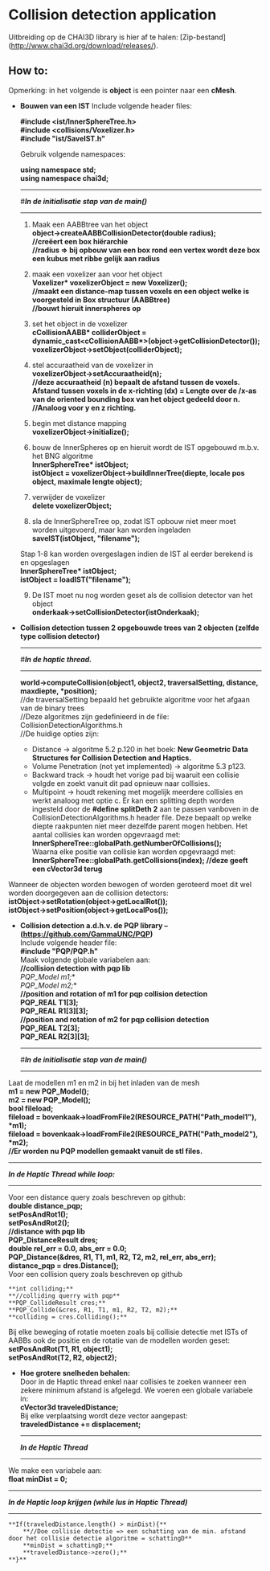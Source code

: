 # Collision detection application
Uitbreiding op de CHAI3D library is hier af te halen: [Zip-bestand] (http://www.chai3d.org/download/releases/).
## How to:
Opmerking: in het volgende is **object** is een pointer naar een **cMesh**.
- **Bouwen van een IST**
  Include volgende header files:

  **#include <ist/InnerSphereTree.h>**  
  **#include <collisions/Voxelizer.h>**  
  **#include "ist/SaveIST.h"**  

  Gebruik volgende namespaces:

  **using namespace std;  
  using namespace chai3d;**  

  ---
  #**_In de initialisatie stap van de main()_**  

  ---

  1. Maak een AABBtree van het object  
    **object->createAABBCollisionDetector(double radius);**  
    **//creëert een box hiërarchie**  
    **//radius => bij opbouw van een box rond een vertex wordt deze box een kubus met ribbe gelijk aan radius**  

  2. maak een voxelizer aan voor het object  
    **Voxelizer\* voxelizerObject = new Voxelizer();**  
    **//maakt een distance-map tussen voxels en een object welke is voorgesteld in Box structuur (AABBtree)**  
    **//bouwt hieruit innerspheres op**  

  3. set het object in de voxelizer  
    **cCollisionAABB\* colliderObject = dynamic_cast<cCollisionAABB\*>(object->getCollisionDetector());**  
    **voxelizerObject->setObject(colliderObject);**  

  4. stel accuraatheid van de voxelizer in  
    **voxelizerObject->setAccuraatheid(n);**  
    **//deze accuraatheid (n) bepaalt de afstand tussen de voxels. Afstand tussen voxels in de x-richting (dx) = Lengte over de /x-as van de oriented bounding box van het object gedeeld door n.**  
    **//Analoog voor y en z richting.**  

  5. begin met distance mapping  
    **voxelizerObject->initialize();**  

  6. bouw de InnerSpheres op en hieruit wordt de IST opgebouwd m.b.v. het BNG algoritme  
    **InnerSphereTree\* istObject;**  
    **istObject = voxelizerObject->buildInnerTree(diepte, locale pos object, maximale lengte object);**  

  7. verwijder de voxelizer  
    **delete voxelizerObject;**  

  8. sla de InnerSphereTree op, zodat IST opbouw niet meer moet worden uitgevoerd, maar kan worden ingeladen  
    **saveIST(istObject, "filename");**  

  Stap 1-8 kan worden overgeslagen indien de IST al eerder berekend is en opgeslagen  
  **InnerSphereTree\* istObject;**  
  **istObject = loadIST("filename");**  

  9. De IST moet nu nog worden geset als de collision detector van het object  
    **onderkaak->setCollisionDetector(istOnderkaak);**  

- **Collision detection tussen 2 opgebouwde trees van 2 objecten (zelfde type collision detector)**  
  
  ---
  #**_In de haptic thread._**  

  ---
  
  **world->computeCollision(object1, object2, traversalSetting, distance, maxdiepte, \*position);**  
  //de traversalSetting bepaald het gebruikte algoritme voor het afgaan van de binary trees  
  //Deze algoritmes zijn gedefinieerd in de file: CollisionDetectionAlgorithms.h  
  //De huidige opties zijn:  
    * Distance -> algoritme 5.2 p.120 in het boek: __New Geometric Data Structures for Collision Detection and Haptics.__  
    * Volume Penetration (not yet implemented) -> algoritme 5.3 p123.  
    * Backward track -> houdt het vorige pad bij waaruit een collisie volgde en zoekt vanuit dit pad opnieuw naar collisies.  
    * Multipoint -> houdt rekening met mogelijk meerdere collisies en werkt analoog met optie c. Er kan een splitting depth worden ingesteld door de **#define splitDeth 2** aan te passen vanboven in de CollisionDetectionAlgorithms.h header file. Deze bepaalt op welke diepte raakpunten niet meer dezelfde parent mogen hebben. Het aantal collisies kan worden opgevraagd met:  
      **InnerSphereTree::globalPath.getNumberOfCollisions();**  
      Waarna elke positie van collisie kan worden opgevraagd met:  
        **InnerSphereTree::globalPath.getCollisions(index);  //deze geeft een cVector3d terug**  

Wanneer de objecten worden bewogen of worden geroteerd moet dit wel worden doorgegeven aan de collision detectors:  
**istObject->setRotation(object->getLocalRot());  
istObject->setPosition(object->getLocalPos());**  

- **Collision detection a.d.h.v. de PQP library – (https://github.com/GammaUNC/PQP)**  
  Include volgende header file:  
  **#include "PQP/PQP.h"**  
  Maak volgende globale variabelen aan:  
  **//collision detection with pqp lib**  
  **PQP_Model* m1;**  
  **PQP_Model* m2;**    
  **//position and rotation of m1 for pqp collision detection**  
  **PQP_REAL T1[3];**  
  **PQP_REAL R1[3][3];**    
  **//position and rotation of m2 for pqp collision detection**  
  **PQP_REAL T2[3];**  
  **PQP_REAL R2[3][3];**    
  
  ---
  #**_In de initialisatie stap van de main()_**  
  
  ---

Laat de modellen m1 en m2 in bij het inladen van de mesh  
	**m1 = new PQP_Model();**  
	**m2 = new PQP_Model();**    
	**bool fileload;**  
	**fileload = bovenkaak->loadFromFile2(RESOURCE_PATH("Path_model1"), \*m1);**  
	**fileload = bovenkaak->loadFromFile2(RESOURCE_PATH("Path_model2"), \*m2);**  
	**//Er worden nu PQP modellen gemaakt vanuit de stl files.**  
  
  ---
  **_In de Haptic Thread while loop:_**  
  
  ---

Voor een distance query zoals beschreven op github:  
	**double distance_pqp;**  
	**setPosAndRot1();**  
	**setPosAndRot2();**    
	**//distance with pqp lib**  
	**PQP_DistanceResult dres;**  
	**double rel_err = 0.0, abs_err = 0.0;**  
	**PQP_Distance(&dres, R1, T1, m1, R2, T2, m2, rel_err, abs_err);**  
	**distance_pqp = dres.Distance();**    
Voor een collision query zoals beschreven op github  
  
	**int colliding;**  
	**//colliding querry with pqp**  
	**PQP_CollideResult cres;**  
	**PQP_Collide(&cres, R1, T1, m1, R2, T2, m2);**  
	**colliding = cres.Colliding();**    
Bij elke beweging of rotatie moeten zoals bij collisie detectie met ISTs of AABBs ook de positie en de rotatie van de modellen worden geset:  
	**setPosAndRot(T1, R1, object1);**  
	**setPosAndRot(T2, R2, object2);**  
- **Hoe grotere snelheden behalen:**  
Door in de Haptic thread enkel naar collisies te zoeken wanneer een zekere minimum afstand is afgelegd. We voeren een globale variabele in:  
	**cVector3d traveledDistance;**  
Bij elke verplaatsing wordt deze vector aangepast:  
	**traveledDistance += displacement;**  

  ---
  **_In de Haptic Thread_**  
  
  ---
We make een variabele aan:  
	**float minDist = 0;**  
  
  ---
  
  **_In de Haptic loop krijgen (while lus in Haptic Thread)_**  
  
  ---
	**If(traveledDistance.length() > minDist){**  
		**//Doe collisie detectie => een schatting van de min. afstand door het collisie detectie algoritme = schattingD**  
		**minDist = schattingD;**  
		**traveledDistance->zero();**  
	**}**  


  
  


